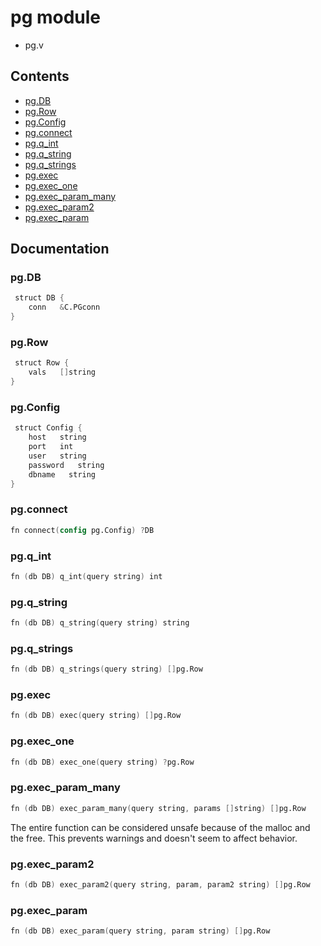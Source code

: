 # pg module
- pg.v
## Contents
- [pg.DB](#pgdb)
- [pg.Row](#pgrow)
- [pg.Config](#pgconfig)
- [pg.connect](#pgconnect)
- [pg.q_int](#pgq_int)
- [pg.q_string](#pgq_string)
- [pg.q_strings](#pgq_strings)
- [pg.exec](#pgexec)
- [pg.exec_one](#pgexec_one)
- [pg.exec_param_many](#pgexec_param_many)
- [pg.exec_param2](#pgexec_param)
- [pg.exec_param](#pgexec_param)

## Documentation
### pg.DB
```v
 struct DB {
    conn   &C.PGconn
}
```
### pg.Row
```v
 struct Row {
    vals   []string
}
```
### pg.Config
```v
 struct Config {
    host   string
    port   int
    user   string
    password   string
    dbname   string
}
```
### pg.connect
```v
fn connect(config pg.Config) ?DB
```
### pg.q_int
```v
fn (db DB) q_int(query string) int
```
### pg.q_string
```v
fn (db DB) q_string(query string) string
```
### pg.q_strings
```v
fn (db DB) q_strings(query string) []pg.Row
```
### pg.exec
```v
fn (db DB) exec(query string) []pg.Row
```
### pg.exec_one
```v
fn (db DB) exec_one(query string) ?pg.Row
```
### pg.exec_param_many
```v
fn (db DB) exec_param_many(query string, params []string) []pg.Row
```
The entire function can be considered unsafe because of the malloc and the 
free. This prevents warnings and doesn't seem to affect behavior.

### pg.exec_param2
```v
fn (db DB) exec_param2(query string, param, param2 string) []pg.Row
```
### pg.exec_param
```v
fn (db DB) exec_param(query string, param string) []pg.Row
```